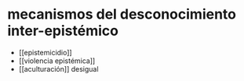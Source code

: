 # mecanismos del desconocimiento inter-epistémico
- [[epistemicidio]]
- [[violencia epistémica]]
- [[aculturación]] desigual